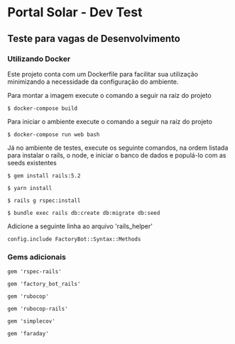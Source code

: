 # Portal Solar - Dev Test

## Teste para vagas de Desenvolvimento

### Utilizando Docker

Este projeto conta com um Dockerfile para facilitar sua utilização minimizando a necessidade da configuração do ambiente.

Para montar a imagem execute o comando a seguir na raiz do projeto

`$ docker-compose build`

Para iniciar o ambiente execute o comando a seguir na raiz do projeto

`$ docker-compose run web bash`

Já no ambiente de testes, execute os seguinte comandos, na ordem listada para instalar o rails, o node, e iniciar o banco de dados e populá-lo com as seeds existentes

`$ gem install rails:5.2`

`$ yarn install`

`$ rails g rspec:install`

`$ bundle exec rails db:create db:migrate db:seed`

Adicione a seguinte linha ao arquivo 'rails_helper'

```config.include FactoryBot::Syntax::Methods```

### Gems adicionais

``` gem 'rspec-rails' ```

``` gem 'factory_bot_rails' ```

``` gem 'rubocop' ```

``` gem 'rubocop-rails' ```

``` gem 'simplecov' ```

``` gem 'faraday' ```
